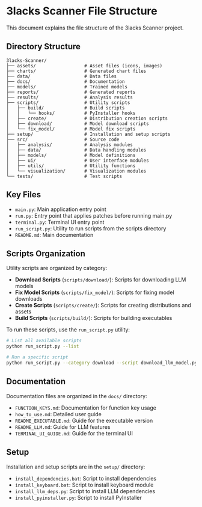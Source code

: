 # 3lacks Scanner File Structure

This document explains the file structure of the 3lacks Scanner project.

## Directory Structure

```
3lacks-Scanner/
├── assets/                  # Asset files (icons, images)
├── charts/                  # Generated chart files
├── data/                    # Data files
├── docs/                    # Documentation
├── models/                  # Trained models
├── reports/                 # Generated reports
├── results/                 # Analysis results
├── scripts/                 # Utility scripts
│   ├── build/               # Build scripts
│   │   └── hooks/           # PyInstaller hooks
│   ├── create/              # Distribution creation scripts
│   ├── download/            # Model download scripts
│   └── fix_model/           # Model fix scripts
├── setup/                   # Installation and setup scripts
├── src/                     # Source code
│   ├── analysis/            # Analysis modules
│   ├── data/                # Data handling modules
│   ├── models/              # Model definitions
│   ├── ui/                  # User interface modules
│   ├── utils/               # Utility functions
│   └── visualization/       # Visualization modules
└── tests/                   # Test scripts
```

## Key Files

- `main.py`: Main application entry point
- `run.py`: Entry point that applies patches before running main.py
- `terminal.py`: Terminal UI entry point
- `run_script.py`: Utility to run scripts from the scripts directory
- `README.md`: Main documentation

## Scripts Organization

Utility scripts are organized by category:

- **Download Scripts** (`scripts/download/`): Scripts for downloading LLM models
- **Fix Model Scripts** (`scripts/fix_model/`): Scripts for fixing model downloads
- **Create Scripts** (`scripts/create/`): Scripts for creating distributions and assets
- **Build Scripts** (`scripts/build/`): Scripts for building executables

To run these scripts, use the `run_script.py` utility:

```bash
# List all available scripts
python run_script.py --list

# Run a specific script
python run_script.py --category download --script download_llm_model.py
```

## Documentation

Documentation files are organized in the `docs/` directory:

- `FUNCTION_KEYS.md`: Documentation for function key usage
- `how_to_use.md`: Detailed user guide
- `README_EXECUTABLE.md`: Guide for the executable version
- `README_LLM.md`: Guide for LLM features
- `TERMINAL_UI_GUIDE.md`: Guide for the terminal UI

## Setup

Installation and setup scripts are in the `setup/` directory:

- `install_dependencies.bat`: Script to install dependencies
- `install_keyboard.bat`: Script to install keyboard module
- `install_llm_deps.py`: Script to install LLM dependencies
- `install_pyinstaller.py`: Script to install PyInstaller

